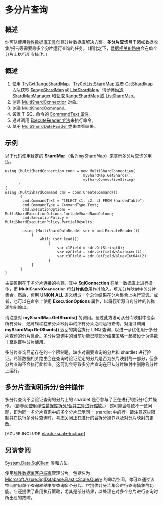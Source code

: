 <properties 
	pageTitle="多分片查询 | Azure" 
	description="使用弹性数据库客户端库运行跨分片查询。" 
	services="sql-database" 
	documentationCenter="" 
	manager="jhubbard" 
	authors="torsteng" 
	editor=""/>

<tags 
	ms.service="sql-database" 
	ms.date="04/12/2016" 
	wacn.date="05/16/2016"/>

# 多分片查询

## 概述

你可以使用[弹性数据库工具](/documentation/articles/sql-database-elastic-scale-introduction/)创建分片数据库解决方案。**多分片查询**用于诸如数据收集/报告等需要跨多个分片运行查询的任务。（相比之下，[数据相关的路由](/documentation/articles/sql-database-elastic-scale-data-dependent-routing/)会在单个分片上执行所有操作。）

## 概述

1. 使用 [TryGetRangeShardMap](https://msdn.microsoft.com/zh-cn/library/azure/microsoft.azure.sqldatabase.elasticscale.shardmanagement.shardmapmanager.trygetrangeshardmap.aspx)、[TryGetListShardMap](https://msdn.microsoft.com/zh-cn/library/azure/microsoft.azure.sqldatabase.elasticscale.shardmanagement.shardmapmanager.trygetlistshardmap.aspx) 或者 [GetShardMap](https://msdn.microsoft.com/zh-cn/library/azure/microsoft.azure.sqldatabase.elasticscale.shardmanagement.shardmapmanager.getshardmap.aspx) 方法获取 [RangeShardMap](https://msdn.microsoft.com/zh-cn/library/azure/dn807318.aspx) 或 [ListShardMap](https://msdn.microsoft.com/zh-cn/library/azure/dn807370.aspx)。请参阅[构造 ShardMapManager](/documentation/articles/sql-database-elastic-scale-shard-map-management/#constructing-a-shardmapmanager) 和[获取 RangeShardMap 或 ListShardMap](/documentation/articles/sql-database-elastic-scale-shard-map-management/#get-a-rangeshardmap-or-listshardmap)。
2. 创建 [MultiShardConnection](https://msdn.microsoft.com/zh-cn/library/azure/microsoft.azure.sqldatabase.elasticscale.query.multishardconnection.aspx) 对象。
2. 创建 [MultiShardCommand](https://msdn.microsoft.com/zh-cn/library/azure/microsoft.azure.sqldatabase.elasticscale.query.multishardcommand.aspx)。 
3. 设置 T-SQL 命令的 [CommandText 属性](https://msdn.microsoft.com/zh-cn/library/azure/microsoft.azure.sqldatabase.elasticscale.query.multishardcommand.commandtext.aspx#P:Microsoft.Azure.SqlDatabase.ElasticScale.Query.MultiShardCommand.CommandText)。
3. 通过调用 [ExecuteReader 方法](https://msdn.microsoft.com/zh-cn/library/azure/microsoft.azure.sqldatabase.elasticscale.query.multishardcommand.executereader.aspx)来执行命令。
4. 使用 [MultiShardDataReader 类](https://msdn.microsoft.com/zh-cn/library/azure/microsoft.azure.sqldatabase.elasticscale.query.multisharddatareader.aspx)来查看结果。 

## 示例

以下代码使用给定的 **ShardMap**（名为myShardMap）来演示多分片查询的用法。

    using (MultiShardConnection conn = new MultiShardConnection( 
                                        myShardMap.GetShards(), 
                                        myShardConnectionString) 
          ) 
    { 
    using (MultiShardCommand cmd = conn.CreateCommand())
           { 
            cmd.CommandText = "SELECT c1, c2, c3 FROM ShardedTable"; 
            cmd.CommandType = CommandType.Text; 
            cmd.ExecutionOptions = MultiShardExecutionOptions.IncludeShardNameColumn; 
            cmd.ExecutionPolicy = MultiShardExecutionPolicy.PartialResults; 

            using (MultiShardDataReader sdr = cmd.ExecuteReader()) 
            	{ 
                	while (sdr.Read())
                    	{ 
                        	var c1Field = sdr.GetString(0); 
                        	var c2Field = sdr.GetFieldValue<int>(1); 
                        	var c3Field = sdr.GetFieldValue<Int64>(2);
                    	} 
             	} 
           } 
    } 

 
主要区别在于多分片连接的构建。其中 **SqlConnection** 在单一数据库上进行操作，而 **MultiShardConnection** 将**分片集合**用作其输入。填充分片映射中的分片集合。然后，使用 **UNION ALL** 语义组成一个总体结果在分片集合上执行查询。或者，也可以在命令上使用 **ExecutionOptions** 属性，以将行所源自的分片的名称添加到输出。

请注意对 **myShardMap.GetShards()** 的调用。通过此方法可从分片映射中检索所有分片，还可轻松在该分片映射中的所有分片之间运行查询。对通过调用 **myShardMap.GetShards()** 返回的集合执行 LINQ 查询，以进一步优化用于多分片查询的分片集合。多分片查询中的当前功能已随部分结果策略一起被设计为供数十至数百种分片使用。

多分片查询目前存在的一个限制是，缺少对需要查询的分片和 shardlet 进行验证。尽管数据相关路由会在查询时验证给定的分片是否为分片映射的一部分，但多分片查询不会执行此检查。这可能会导致多分片查询在已从分片映射中删除的分片上运行。

## 多分片查询和拆分/合并操作

多分片查询不会验证查询的分片上的 shardlet 是否参与了正在进行的拆分/合并操作。（请参阅[使用弹性数据库拆分/合并工具进行缩放](/documentation/articles/sql-database-elastic-scale-overview-split-and-merge/)。） 这可能会导致不一致问题，即为同一多分片查询中的多个分片显示同一 shardlet 中的行。请注意这些限制并在执行多分片查询时，考虑关闭正在进行的合拆分操作以及对分片映射的更改。

[AZURE.INCLUDE [elastic-scale-include](../../includes/elastic-scale-include.md)]

## 另请参阅
[System.Data.SqlClient](http://msdn.microsoft.com/zh-cn/library/System.Data.SqlClient.aspx) 类和方法。


使用[弹性数据库客户端库](/documentation/articles/sql-database-elastic-database-client-library/)管理分片。包括名为 [Microsoft.Azure.SqlDatabase.ElasticScale.Query](https://msdn.microsoft.com/zh-cn/library/azure/microsoft.azure.sqldatabase.elasticscale.query.aspx) 的命名空间，你可以通过该空间使用单个查询和结果来查询多个分片。它提供对分片集合进行查询抽象的功能。它还提供了备用执行策略，尤其是部分结果，以处理在对多个分片进行查询时所出现的故障。

 

<!---HONumber=Mooncake_0509_2016-->
